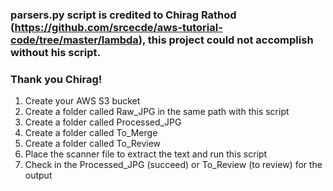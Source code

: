 ### parsers.py script is credited to Chirag Rathod (https://github.com/srcecde/aws-tutorial-code/tree/master/lambda), this project could not accomplish without his script.
### Thank you Chirag!

1. Create your AWS S3 bucket
2. Create a folder called Raw_JPG in the same path with this script
3. Create a folder called Processed_JPG
4. Create a folder called To_Merge
5. Create a folder called To_Review
6. Place the scanner file to extract the text and run this script
7. Check in the Processed_JPG (succeed) or To_Review (to review) for the output
